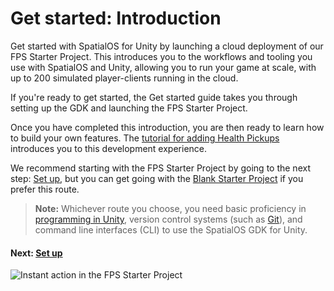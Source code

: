 # Get started: Introduction

Get started with SpatialOS for Unity by launching a cloud deployment of our FPS Starter Project. This introduces you to the workflows and tooling you use with SpatialOS and Unity, allowing you to run your game at scale, with up to 200 simulated player-clients running in the cloud.

If you're ready to get started, the Get started guide takes you through setting up the GDK and launching the FPS Starter Project.

Once you have completed this introduction, you are then ready to learn how to build your own features. The [tutorial for adding Health Pickups]({{urlRoot}}/projects/fps/tutorial) introduces you to this development experience.

We recommend starting with the FPS Starter Project by going to the next step: [Set up]({{urlRoot}}/projects/fps/get-started/set-up), but you can get going with the [Blank Starter Project]({{urlRoot}}/projects/blank/overview) if you prefer this route.
<br/>

> **Note:** Whichever route you choose, you need basic proficiency in [programming in Unity](https://unity3d.com/programming-in-unity), version control systems (such as [Git](https://try.github.io/)), and command line interfaces (CLI) to use the SpatialOS GDK for Unity.

#### Next: [Set up]({{urlRoot}}/projects/fps/get-started/set-up)

![Instant action in the FPS Starter Project]({{assetRoot}}assets/fps/fps-starter-enemies.png)

